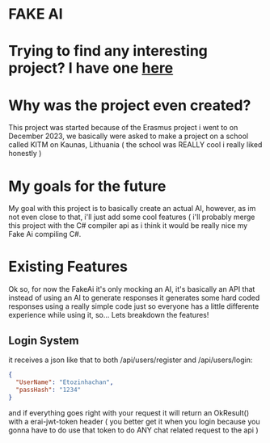 # FAKE AI

# Trying to find any interesting project? I have one [here](https://fakeai.onrender.com/)

# Why was the project even created?

This project was started because of the Erasmus project i went to on December 2023, we basically were asked to make a project on a school called KITM on Kaunas, Lithuania ( the school was REALLY cool i really liked honestly )

# My goals for the future

My goal with this project is to basically create an actual AI, however, as im not even close to that, i'll just add some cool features ( i'll probably merge this project with the C# compiler api as i think it would be really nice my Fake Ai compiling C#.

# Existing Features

Ok so, for now the FakeAi it's only mocking an AI, it's basically an API that instead of using an AI to generate responses it generates some hard coded responses using a really simple code just so everyone has a little differente experience while using it, so... Lets breakdown the features!

## Login System

it receives a json like that to both /api/users/register and /api/users/login:
```json
{
  "UserName": "Etozinhachan",
  "passHash": "1234"
}
```

and if everything goes right with your request it will return an OkResult() with a erai-jwt-token header ( you better get it when you login because you gonna have to do use that token to do ANY chat related request to the api )

## 
